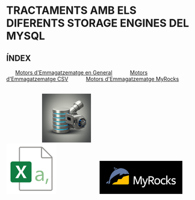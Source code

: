 # TRACTAMENTS AMB ELS DIFERENTS STORAGE ENGINES DEL MYSQL

## ÍNDEX

&nbsp;&nbsp;&nbsp;&nbsp;&nbsp;&nbsp;[Motors d'Emmagatzematge en General](Storage-Engines/)&nbsp;&nbsp;&nbsp;&nbsp;&nbsp;&nbsp;&nbsp;&nbsp;&nbsp;&nbsp;&nbsp;&nbsp;[Motors d'Emmagatzematge CSV](Storage-Engine-CSV/)&nbsp;&nbsp;&nbsp;&nbsp;&nbsp;&nbsp;&nbsp;&nbsp;&nbsp;&nbsp;&nbsp;&nbsp;[Motors d'Emmagatzematge MyRocks](Storage-Engines-MyRocks/)<br><br>

&nbsp;&nbsp;&nbsp;&nbsp;&nbsp;&nbsp;&nbsp;&nbsp;&nbsp;&nbsp;&nbsp;&nbsp;&nbsp;&nbsp;&nbsp;&nbsp;&nbsp;&nbsp;&nbsp;&nbsp;&nbsp;&nbsp;&nbsp;&nbsp;<a href="Storage-Engines/"><img src ="imatges/storage_engine_logo.jpg" width = 130/></a>&nbsp;&nbsp;&nbsp;&nbsp;&nbsp;&nbsp;&nbsp;&nbsp;&nbsp;&nbsp;&nbsp;&nbsp;&nbsp;&nbsp;&nbsp;&nbsp;&nbsp;&nbsp;&nbsp;&nbsp;&nbsp;&nbsp;&nbsp;&nbsp;&nbsp;&nbsp;&nbsp;&nbsp;&nbsp;&nbsp;&nbsp;&nbsp;&nbsp;&nbsp;&nbsp;&nbsp;&nbsp;<a href="Storage-Engine-CSV/"><img src ="imatges/csv_logo.png" width = 134/></a>&nbsp;&nbsp;&nbsp;&nbsp;&nbsp;&nbsp;&nbsp;&nbsp;&nbsp;&nbsp;&nbsp;&nbsp;&nbsp;&nbsp;&nbsp;&nbsp;&nbsp;&nbsp;&nbsp;&nbsp;&nbsp;&nbsp;&nbsp;&nbsp;&nbsp;&nbsp;&nbsp;&nbsp;&nbsp;<a href="Storage-Engine-MyRocks/"><img src ="imatges/myrocks_logo.png" width = 220/></a>